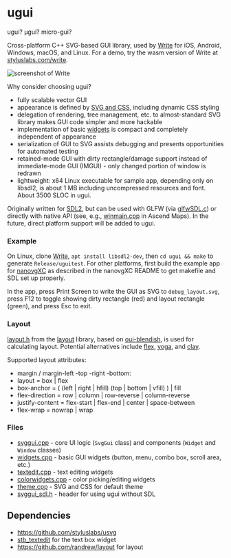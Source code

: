 # ugui #

ugui? μgui? micro-gui?

Cross-platform C++ SVG-based GUI library, used by [Write](http://styluslabs.com) for iOS, Android, Windows, macOS, and Linux.  For a demo, try the wasm version of Write at [styluslabs.com/write](http://styluslabs.com/write).

![screenshot of Write](/example/screenshot-01.png?raw=true)

Why consider choosing ugui?

* fully scalable vector GUI
* appearance is defined by [SVG and CSS](theme.cpp), including dynamic CSS styling
* delegation of rendering, tree management, etc. to almost-standard SVG library makes GUI code simpler and more hackable
* implementation of basic [widgets](widgets.cpp) is compact and completely independent of appearance
* serialization of GUI to SVG assists debugging and presents opportunities for automated testing
* retained-mode GUI with dirty rectangle/damage support instead of immediate-mode GUI (IMGUI) - only changed portion of window is redrawn
* lightweight: x64 Linux executable for sample app, depending only on libsdl2, is about 1 MB including uncompressed resources and font.  About 3500 SLOC in ugui.

Originally written for [SDL2](https://libsdl.org/), but can be used with GLFW (via [glfwSDL.c](example/glfwSDL.c)) or directly with native API (see, e.g., [winmain.cpp](https://github.com/styluslabs/maps/blob/master/app/windows/winmain.cpp) in Ascend Maps).  In the future, direct platform support will be added to ugui.

### Example ###

On Linux, clone [Write](https://github.com/styluslabs/Write), `apt install libsdl2-dev`, then `cd ugui && make` to generate `Release/uguitest`.  For other platforms, first build the example app for [nanovgXC](https://github.com/styluslabs/nanovgXC) as described in the nanovgXC README to get makefile and SDL set up properly.

In the app, press Print Screen to write the GUI as SVG to `debug_layout.svg`, press F12 to toggle showing dirty rectangle (red) and layout rectangle (green), and press Esc to exit.

### Layout ###

[layout.h](layout.h) from the [layout](https://github.com/randrew/layout) library, based on [oui-blendish](https://bitbucket.org/duangle/oui-blendish), is used for calculating layout.  Potential alternatives include [flex](https://github.com/xamarin/flex), [yoga](https://github.com/facebook/yoga), and [clay](https://github.com/nicbarker/clay).

Supported layout attributes:
- margin / margin-left -top -right -bottom: <number>
- layout = box | flex
- box-anchor = ( (left | right | hfill) (top | bottom | vfill) ) | fill
- flex-direction = row | column | row-reverse | column-reverse
- justify-content = flex-start | flex-end | center | space-between
- flex-wrap = nowrap | wrap

### Files ###

* [svggui.cpp](svggui.cpp) - core UI logic (`SvgGui` class) and components (`Widget` and `Window` classes)
* [widgets.cpp](widgets.cpp) - basic GUI widgets (button, menu, combo box, scroll area, etc.)
* [textedit.cpp](textedit.cpp) - text editing widgets
* [colorwidgets.cpp](colorwidgets.cpp) - color picking/editing widgets
* [theme.cpp](theme.cpp) - SVG and CSS for default theme
* [svggui_sdl.h](svggui_sdl.h) - header for using ugui without SDL


## Dependencies ##

* https://github.com/styluslabs/usvg
* [stb_textedit](https://github.com/nothings/stb) for the text box widget
* https://github.com/randrew/layout for layout
